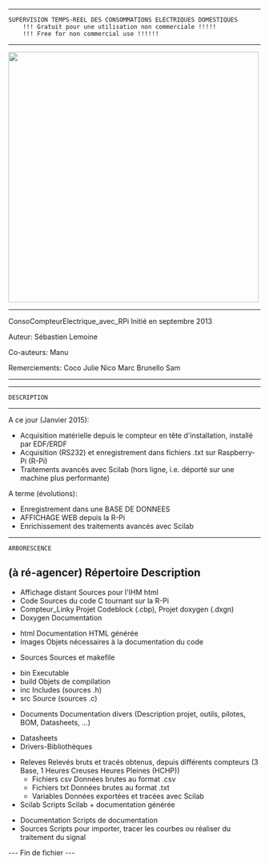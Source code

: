 ******************************************************************************************************
	SUPERVISION TEMPS-REEL DES CONSOMMATIONS ELECTRIQUES DOMESTIQUES
		!!! Gratuit pour une utilisation non commerciale !!!!!
		!!! Free for non commercial use !!!!!!
******************************************************************************************************

<img src="https://github.com/sebastien0/ConsoCompteurElectrique_avec_RPi/blob/master/Code/Compteur_Linky/Doxygen/Images/Illustration.jpg" height="500px">

********************************************
ConsoCompteurElectrique_avec_RPi
Initié en septembre 2013

Auteur:
	Sébastien Lemoine

Co-auteurs:
	Manu

Remerciements:
	Coco
	Julie
	Nico
	Marc Brunello
	Sam
********************************************


********************************************
	DESCRIPTION
********************************************
A ce jour (Janvier 2015):
- Acquisition matérielle depuis le compteur en tête d'installation, installé par EDF/ERDF
- Acquisition (RS232) et enregistrement dans fichiers .txt sur Raspberry-Pi (R-Pi)
- Traitements avancés avec Scilab (hors ligne, i.e. déporté sur une machine plus performante)

A terme (évolutions):
- Enregistrement dans une BASE DE DONNEES
- AFFICHAGE WEB depuis la R-Pi
- Enrichissement des traitements avancés avec Scilab


********************************************
	ARBORESCENCE
   (à ré-agencer)
	Répertoire			Description
-----------------------------------------------------------------------------------------
+ Affichage distant		Sources pour l'IHM html
+ Code					Sources du code C tournant sur la R-Pi
 + Compteur_Linky		Projet Codeblock (.cbp), Projet doxygen (.dxgn)
  + Doxygen			Documentation
   - html			Documentation HTML générée
   - Images			Objets nécessaires à la documentation du code
  + Sources			Sources et makefile
   - bin			Executable
   - build			Objets de compilation
   - inc			Includes (sources .h)
   - src			Source (sources .c)
+ Documents			Documentation divers (Description projet, outils, pilotes, BOM, Datasheets, ...)
 - Datasheets
 - Drivers-Bibliothèques
+ Releves			Relevés bruts et tracés obtenus, depuis différents compteurs
						  (3 Base, 1 Heures Creuses Heures Pleines (HCHP))
   - Fichiers csv		Données brutes au format .csv
   - Fichiers txt		Données brutes au format .txt 
   - Variables			Données exportées et tracées avec Scilab
+ Scilab				Scripts Scilab + documentation générée
 - Documentation		Scripts de documentation
 - Sources				Scripts pour importer, tracer les courbes ou réaliser du traitement du signal


 --- Fin de fichier ---

